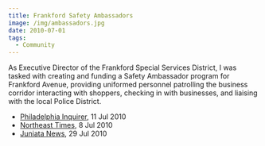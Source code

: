 ```yaml
---
title: Frankford Safety Ambassadors
image: /img/ambassadors.jpg
date: 2010-07-01
tags:
  - Community
---
```

As Executive Director of the Frankford Special Services District, I was tasked with creating and funding a Safety Ambassador program for Frankford Avenue, providing uniformed personnel patrolling the business corridor interacting with shoppers, checking in with businesses, and liaising with the local Police District.

- [Philadelphia Inquirer](/press/Inquirer_7-11-2010.pdf), 11 Jul 2010
- [Northeast Times](/press/NE_Times_7-8-2010.pdf), 8 Jul 2010
- [Juniata News](/press/Juniata_News_6-29-2010.pdf), 29 Jul 2010
